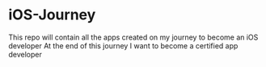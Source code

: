 # iOS-Journey
This repo will contain all the apps created on my journey to become an iOS developer
At the end of this journey I want to become a certified app developer 

